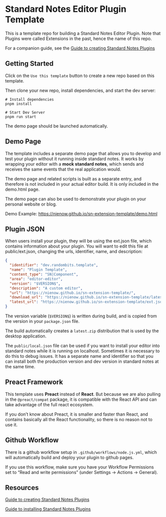 # Standard Notes Editor Plugin Template

This is a template repo for building a Standard Notes Editor Plugin. Note that Plugins were called Extensions in the past, hence the name of this repo.

For a companion guide, see the [Guide to creating Standard Notes Plugins](https://randombits.dev/standard-notes/creating-extensions)

## Getting Started

Click on the `Use this template` button to create a new repo based on this template.

Then clone your new repo, install dependencies, and start the dev server:

```
# Install dependencies
pnpm install

# Start Dev Server
pnpm run start
```

The demo page should be launched automatically.

## Demo Page

The template includes a separate demo page that allows you to develop and test your plugin without it running inside standard notes. It works by wrapping your editor with a **mock standard notes**, which sends and receives the same events that the real application would.

The demo page and related scripts is built as a separate entry, and therefore is not included in your actual editor build. It is only included in the demo.html page.

The demo page can also be used to demonstrate your plugin on your personal website or blog.

Demo Example: https://nienow.github.io/sn-extension-template/demo.html

## Plugin JSON

When users install your plugin, they will be using the ext.json file, which contains information about your plugin. You will want to edit this file at public/ext.json, changing the urls, identifier, name, and description:

```json
{
  "identifier": "dev.randombits.template",
  "name": "Plugin Template",
  "content_type": "SN|Component",
  "area": "editor-editor",
  "version": "$VERSION$",
  "description": "A custom editor",
  "url": "https://nienow.github.io/sn-extension-template/",
  "download_url": "https://nienow.github.io/sn-extension-template/latest.zip",
  "latest_url": "https://nienow.github.io/sn-extension-template/ext.json"
}
```

The version variable (`$VERSION$`) is written during build, and is copied from the version in your `package.json` file.

The build automatically creates a `latest.zip` distribution that is used by the desktop application.

The `public/local.json` file can be used if you want to install your editor into standard notes while it is running on localhost. Sometimes it is necessary to do this to debug issues. It has a separate name and identifier so that you can install both the production version and dev version in standard notes at the same time.

## Preact Framework

This template uses **Preact** instead of **React**. But because we are also pulling in the `@preact/compat` package, it is compatible with the React API and can take advantage of the full react ecosystem.

If you don’t know about Preact, it is smaller and faster than React, and contains basically all the React functionality, so there is no reason not to use it.

## Github Workflow

There is a github workflow setup in `.github/workflows/node.js.yml`, which will automatically build and deploy your plugin to github pages.

If you use this workflow, make sure you have your Workflow Permissions set to “Read and write permissions” (under Settings -> Actions -> General).

## Resources

[Guide to creating Standard Notes Plugins](https://randombits.dev/standard-notes/creating-extensions)

[Guide to installing Standard Notes Plugins](https://randombits.dev/standard-notes/installing-extensions)
